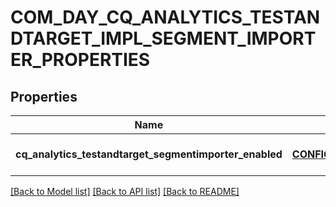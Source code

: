 # COM_DAY_CQ_ANALYTICS_TESTANDTARGET_IMPL_SEGMENT_IMPORTER_PROPERTIES

## Properties
Name | Type | Description | Notes
------------ | ------------- | ------------- | -------------
**cq_analytics_testandtarget_segmentimporter_enabled** | [**CONFIG_NODE_PROPERTY_BOOLEAN**](configNodePropertyBoolean.md) |  | [optional] [default to null]

[[Back to Model list]](../README.md#documentation-for-models) [[Back to API list]](../README.md#documentation-for-api-endpoints) [[Back to README]](../README.md)


